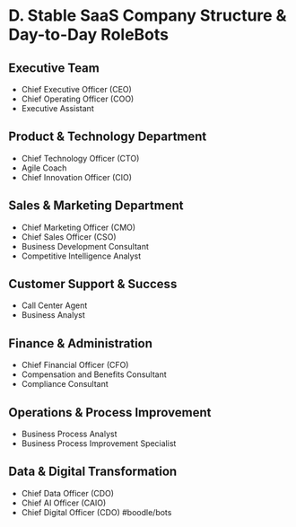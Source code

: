# D. Stable SaaS Company Structure & Day-to-Day RoleBots

## Executive Team
- Chief Executive Officer (CEO)
- Chief Operating Officer (COO)
- Executive Assistant

## Product & Technology Department
- Chief Technology Officer (CTO)
- Agile Coach
- Chief Innovation Officer (CIO)

## Sales & Marketing Department
- Chief Marketing Officer (CMO)
- Chief Sales Officer (CSO)
- Business Development Consultant
- Competitive Intelligence Analyst

## Customer Support & Success
- Call Center Agent
- Business Analyst

## Finance & Administration
- Chief Financial Officer (CFO)
- Compensation and Benefits Consultant
- Compliance Consultant

## Operations & Process Improvement
- Business Process Analyst
- Business Process Improvement Specialist

## Data & Digital Transformation
- Chief Data Officer (CDO)
- Chief AI Officer (CAIO)
- Chief Digital Officer (CDO)
#boodle/bots